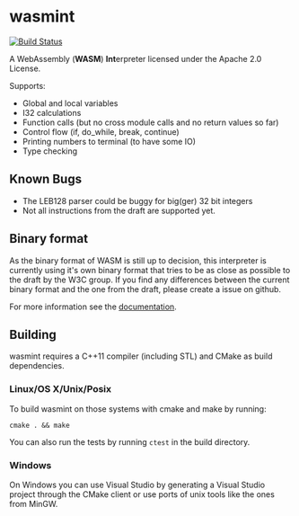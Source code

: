 # wasmint
[![Build Status](https://travis-ci.org/Teemperor/wasmint.svg?branch=master)](https://travis-ci.org/Teemperor/wasmint)

A WebAssembly (**WASM**) **Int**erpreter licensed under the Apache 2.0 License.

Supports:

* Global and local variables
* I32 calculations
* Function calls (but no cross module calls and no return values so far)
* Control flow (if, do_while, break, continue)
* Printing numbers to terminal (to have some IO)
* Type checking


## Known Bugs

* The LEB128 parser could be buggy for big(ger) 32 bit integers
* Not all instructions from the draft are supported yet.

## Binary format

As the binary format of WASM is still up to decision, this interpreter is currently using it's own 
binary format that tries to be as close as possible to the draft by the W3C group.
If you find any differences between the current binary format and the one from the draft, 
please create a issue on github.

For more information see the [documentation](docs/BinaryFormat.md).

## Building

wasmint requires a C++11 compiler (including STL) and CMake as build dependencies.

### Linux/OS X/Unix/Posix

To build wasmint on those systems with cmake and make by running:

```
cmake . && make
```

You can also run the tests by running `ctest` in the build directory.

### Windows

On Windows you can use Visual Studio by generating a Visual Studio project through the CMake client or use 
ports of unix tools like the ones from MinGW.
